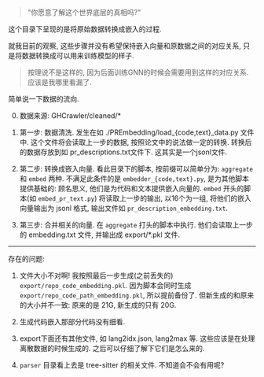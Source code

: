 
> "你愿意了解这个世界底层的真相吗?" 

这个目录下呈现的是将原始数据转换成嵌入的过程. 

就我目前的观察, 这些步骤并没有希望保持嵌入向量和原数据之间的对应关系, 
只是将数据转换成可以用来训练模型的样子. 

> 按理说不是这样的, 因为后面训练GNN的时候会需要用到这样的对应关系. 应该是我哪里看漏了. 

简单说一下数据的流向. 

0. 数据来源: GHCrawler/cleaned/* 

1. 第一步: 数据清洗. 发生在如 ./PREmbedding/load_{code,text}_data.py 文件中. 这个文件将会读取上一步的数据, 按照论文中的说法做一定的转换. 转换后的数据存放到如 pr_descriptions.txt文件下. 这其实是一个jsonl文件. 

2. 第二步: 转换成嵌入向量. 看此目录下的脚本, 按前缀可以简单分为: `aggregate` 和 `embed` 两种. 不满足此条件的是 `embedder_{code,text}.py`, 是为其他脚本提供基础的: 顾名思义, 他们是为代码和文本提供嵌入向量的. `embed` 开头的脚本(如 `embed_pr_text.py`) 将读取上一步的输出, 以16个为一组, 将他们的嵌入向量输出为 jsonl 格式, 输出文件如 `pr_description_embedding.txt`.

3. 第三步: 合并相关的向量. 在 `aggregate` 打头的脚本中执行. 他们会读取上一步的 embedding.txt 文件, 并输出成 export/*.pkl 文件.


--------------------------------------------------------------------------------

存在的问题: 

1. 文件大小不对啊! 
   我按照最后一步生成(之前丢失的) `export/repo_code_embedding.pkl`. 
   因为脚本会同时生成 `export/repo_code_path_embedding.pkl`, 所以提前备份了. 
   但新生成的和原来的大小并不一致: 原来的是 21G, 新生成的只有 20G. 

2. 生成代码嵌入那部分代码没有细看. 

3. export下面还有其他文件, 如 lang2idx.json, lang2max 等. 这些应该是在处理离散数据的时候生成的. 之后可以仔细了解下它们是怎么来的. 

4. `parser` 目录看上去是 tree-sitter 的相关文件. 不知道会不会有用呢? 

